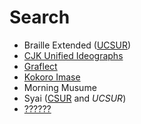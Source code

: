 # Search
* Braille Extended ([UCSUR](https://www.kreativekorp.com/ucsur/charts/Braille_Extended_UCSUR.pdf))
* [CJK Unified Ideographs](https://extendedmaster113.github.io/mana)
* [Graflect](https://maycxc.github.io/prop.html)
* [Kokoro Imase](https://extendedmaster113.github.io/kokoro)
* Morning Musume
* Syai ([CSUR](http://www.evertype.com/standards/csur/syai.html) and *UCSUR*)
* [??????](https://extendedmaster113.github.io/112)
